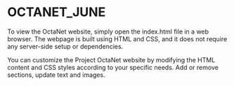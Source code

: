 # OCTANET_JUNE

To view the OctaNet website, simply open the index.html file in a web browser. The webpage is built using HTML and CSS, and it does not require any server-side setup or dependencies.

You can customize the Project OctaNet website by modifying the HTML content and CSS styles according to your specific needs. Add or remove sections, update text and images.
